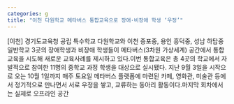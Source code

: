 ```yaml
---
categories: g
title: "이천 다원학교 메타버스 통합교육으로 장애·비장애 학생 ‘우정’"
---
```

[이천] 경기도교육청 공립 특수학교 다원학교와 이천 증포중, 용인 흥덕중, 성남 하탑중 일반학교 3곳의 장애학생과 비장애 학생들이 메타버스(3차원 가상세계) 공간에서 통합교육을 시도해 새로운 교육사례를 제시하고 있다.이번 통합교육은 총 4곳의 학교에서 자발적으로 참여한 11명의 중학교 과정 학생을 대상으로 실시됐다. 지난 9월 3일을 시작으로 오는 10월 1일까지 매주 토요일 메타버스 플랫폼에 마련된 카페, 영화관, 미술관 등에서 정기적으로 만나면서 서로 우정을 쌓고, 교류하는 동아리 활동이다.마지막 회차에서는 실제로 오프라인 공간